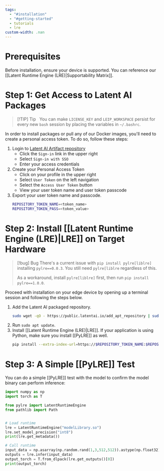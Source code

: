 ```yaml
---
tags:
  - "#installation"
  - "#getting-started"
  - tutorials
  - lre
custom-width: .nan
---
```

# Prerequisites
Before installation, ensure your device is supported. You can reference our [[Latent Runtime Engine (LRE)|Supportability Matrix]].
# Step 1: Get Access to Latent AI Packages

> [!TIP] Tip  
> You can make `LICENSE_KEY` and `LEIP_WORKSPACE` persist for every new `bash` session by placing the variables in `~/.bashrc`.

In order to install packages or pull any of our Docker images, you'll need to create a personal access token. To do so, follow these steps:
1. Login to [Latent AI Artifact repository](https://repository.latentai.com/)
    - Click the `Sign-in` link in the upper right
    - Select `Sign-in with SSO`
    - Enter your access credentials
2. Create your Personal Access Token
    - Click on your profile in the upper right
    - Select `User Token` on the left navigation
    - Select the `Access User Token` button
    - View your user token name and user token passcode
3. Export your user token name and passcode.
	```bash
	REPOSITORY_TOKEN_NAME=<token_name>
	REPOSITORY_TOKEN_PASS=<token_value>
	```
# Step 2: Install [[Latent Runtime Engine (LRE)|LRE]] on Target Hardware

> [!bug] Bug
> There's a current issue with `pip install pylre[liblre]` installing `pylre==0.0.3`. You still need `pylre[liblre` regardless of this.
> 
> As a workaround, install `pylre[liblre]` first, then run `pip install pylre==1.0.0`.

Proceed with installation on your edge device by opening up a terminal session and following the steps below.
1. Add the Latent AI packaged repository.
	```bash
	sudo wget -qO - https://public.latentai.io/add_apt_repository | sudo bash
	```
2. Run `sudo apt update`. 
3. Install [[Latent Runtime Engine (LRE)|LRE]]. If your application is using Python, make sure you install [[PyLRE]] as well.
	```bash
	pip install --extra-index-url=https://$REPOSITORY_TOKEN_NAME:$REPOSITORY_TOKEN_PASS@repository.latentai.com/repository/pypi/simple pylre[liblre]
	```
# Step 3: A Simple [[PyLRE]] Test
You can do a simple [[PyLRE]] test with the model to confirm the model binary can perform inference:
```python
import numpy as np
import torch as T

from pylre import LatentRuntimeEngine
from pathlib import Path


# Load runtime
lre = LatentRuntimeEngine("modelLibrary.so")
lre.set_model_precision("int8")
print(lre.get_metadata())

# Call runtime
input_data = np.asarray(np.random.rand(1,3,512,512)).astype(np.float32)
outputs = lre.infer(input_data)
output_torch = T.from_dlpack(lre.get_outputs()[0])
print(output_torch)
```